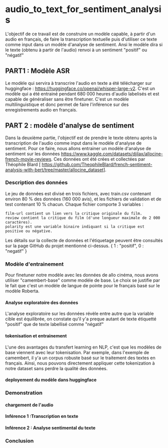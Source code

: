 # audio_to_text_for_sentiment_analysis

L'objectif de ce travail est de construire un modèle capable, à partir d'un audio en français, de faire la transcription textuelle puis d'utiliser ce texte comme input dans un modèle d'analyse de sentiment. Ansi le modèle dira si le texte (obtenu à partir de l'audio) renvoi à un sentiment "positif" ou "négatif"

## PART1 : Modèle ASR

Le modèle qui servira à transcrire l'audio en texte a été télécharger sur huggingface  : https://huggingface.co/openai/whisper-large-v2. C'est un modèle qui a été entrainé pendant 680 000 heures d'audio labelisés et est capable de généraliser sans être finetuner. C'est un modèle multilinguistique et donc permet de faire l'inférence sur des enregistrements audio en français.


## PART 2 : modèle d'analyse de sentiment

Dans la deuxième partie, l'objectif est de prendre le texte obtenu après la transcription de l'audio comme input dans
le modèle d'analyse de sentiment. Pour ce faire, nous allons entrainer un modèle d'analyse de sentiment sur les données https://www.kaggle.com/datasets/djilax/allocine-french-movie-reviews. Ces données ont été crées et collectées par Théophile Blard [ https://github.com/TheophileBlard/french-sentiment-analysis-with-bert/tree/master/allocine_dataset]. 

### Description des données
Le jeu de données est divisé en trois fichiers, avec train.csv contenant environ 80 % des données (160 000 avis), et les fichiers de validation et de test contenant 10 % chacun. Chaque fichier comporte 3 variables :

    film-url contient un lien vers la critique originale du film.
    review contient la critique du film (d'une longueur maximale de 2 000 caractères).
    polarity est une variable binaire indiquant si la critique est positive ou négative.

Les détails sur la collecte de données et l'étiquetage peuvent être consultés sur la page GitHub du projet mentionné ci-dessus.
{   1 : "positif",
    0 : "negatif"
    }

### Modèle d'entrainement

Pour finetuner notre modèle avec les données de allo cinéma, nous avons utiliser "camembert-base" comme modèle de base. Le choix se justifie par le fait que c'est un modèle de langue de pointe pour le français basé sur le modèle Roberta. 

#### Analyse exploratoire des données
L'analyse exploratoire sur les données révèle entre autre que la variable cible est équilibrée, on constate qu'il y'a preque autant de texte étiquetté "positif" que de texte labellisé comme "négatif"

#### tokenisation et entrainement
L'une des avantages du transfert learning en NLP, c'est que les modèles de base viennent avec leur tokenisation. Par exemple, dans l'exemple de camembert, il y'a un corpus robuste basé sur le traitement des textes en français. Ainsi, nous pouvons directement appliquer cette tokenization à notre dataset sans perdre la qualité des données.

#### deployement du modèle dans huggingface

### Demonstration

#### chargement de l'audio

#### Inférence 1 :Transcription en texte

#### Inférence 2 : Analyse sentimental du texte


### Conclusion


